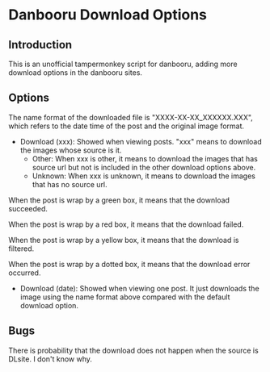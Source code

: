 # Danbooru Download Options

## Introduction

This is an unofficial tampermonkey script for danbooru, adding more download options in the danbooru sites.

## Options

The name format of the downloaded file is "XXXX-XX-XX_XXXXXX.XXX", which refers to the date time of the post and the original image format.

* Download (xxx): Showed when viewing posts. "xxx" means to download the images whose source is it.
  * Other: When xxx is other, it means to download the images that has source url but not is included in the other download options above.
  * Unknown: When xxx is unknown, it means to download the images that has no source url.

When the post is wrap by a green box, it means that the download succeeded.

When the post is wrap by a red box, it means that the download failed.

When the post is wrap by a yellow box, it means that the download is filtered.

When the post is wrap by a dotted box, it means that the download error occurred.

* Download (date): Showed when viewing one post. It just downloads the image using the name format above compared with the default download option.

## Bugs

There is probability that the download does not happen when the source is DLsite. I don't know why.
